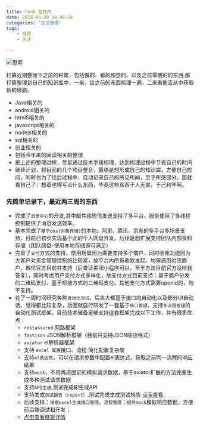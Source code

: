 ```yaml
---
title: hank 在做的
date: 2018-05-29 14:48:24
categories: "生活感悟"
tags:
	- 感悟
	- 生活

---
```


![思索](/pro/os/jiayou.jpeg)

打算近期整理下之前的积累，包括做的、看的和想的，以及之前零散的的东西,都打算整理到自己的知识库中，一来，给之前的东西梳理一遍，二来看能否从中获取新的思路。

*   Java相关的
*   android相关的
*   html5相关的
*   javascript相关的
*   nodejs相关的
*   sql相关的
*   创业相关的
*   包括今年来的阅读相关的整理
*   把上述的整理过程，尽量通过技术手段梳理，达到梳理过程中节省自己的时间
*   继续计划，将目前的几个项目整合，最终是想形成自己的知识库，方便自己检阅，同时也为了往后过程中，自动记录自己的所见所闻，至于所感部分，那就看自己了，想着也得写点什么东西，毕竟这些东西于人无害，于己利丰啊。
	
### 先简单记录下，最近两三周的东西
	
*   完成了`消息中心`的开发,其中邮件和短信发送支持了多平台、服务使用了多线程控制提供了消息发送效率。
*   基本完成了`基于oos(对象存储)`的本地、阿里、腾讯、京东的多平台多场景支持，目前已初步实现基于此的个人网盘开发，后续是想扩展支持团队内部资料存储（团队网盘-使用本地存储即可满足）
*   完善了`支付`方式的支持，使用场景因为需要支持多个商户，同时收账功能因为大客户对资金管理控制的比较紧，故平台内所有收款发起，均需调用对应商户，微信官方目前并支持（后查证美团小程序可以，至于方法目前官方没给我答复），同时考虑用户支付方式多样化，故支付方式目前支持：基于商户分发的二维码支付、基于桥接方式的二维码支付。其他支付方式需要openid的，均不支持。
*   花了一周时间研究各种`自动化测试`，后来大都基于接口的自动化以及部分UI自动话，觉得都比较复杂，后面就自行研发了一套基于`接口管理`，支持`多流程管理`的自动化测试框架，目前技术储备足够支持这套框架完成以下工作，并有很多优点：
	*   `restassured` 网路框架
	*   `fastjson` JSON解析框架（目前只支持JSON响应格式）
	*   `aviator` el解析器框架
	*   支持 `excel 配置`接口、流程 简化配置复杂度
	*   支持`el表达式`，可以在请求参数中配置el表达式，获取之前同一流程的响应结果
	*   支持`mock`，不用再造固定的模拟请求数据，基于aviator扩展的方法完美生成多种测试请求数据
	*   支持`API生成`,测试完成即生成API
	*   支持生成`测试报告（report）`,测试完成生成测试报告 [点我查看](/pro/itest/6bff95cdd68cbb37d4e2d20338ab7793/dev/).
	*   后续支持：`根据excel生成接口管理`、`流程管理`；`提供mock`模拟响应数据，方便前后端调试和开发；
	*   [点击查看框架详情](/2018/05/21/itest%EF%BC%88%E7%88%B1%E6%B5%8B%E8%AF%95%EF%BC%89%E8%87%AA%E5%8A%A8%E5%8C%96%E6%B5%8B%E8%AF%95%E6%A1%86%E6%9E%B6%E8%AF%B4%E6%98%8E/)
		
	